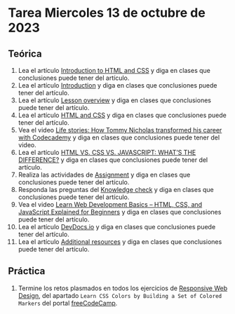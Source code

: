 # Tarea Miercoles 13 de octubre de 2023

## Teórica

1. Lea el artículo [Introduction to HTML and CSS](https://www.theodinproject.com/lessons/foundations-introduction-to-html-and-css) y diga en clases que conclusiones puede tener del artículo.
2. Lea el artículo [Introduction](https://www.theodinproject.com/lessons/foundations-introduction-to-html-and-css#introduction) y diga en clases que conclusiones puede tener del artículo.
3. Lea el artículo [Lesson overview](https://www.theodinproject.com/lessons/foundations-introduction-to-html-and-css#lesson-overview) y diga en clases que conclusiones puede tener del artículo.
4. Lea el artículo [HTML and CSS](https://www.theodinproject.com/lessons/foundations-introduction-to-html-and-css#html-and-css) y diga en clases que conclusiones puede tener del artículo.
5. Vea el video [Life stories: How Tommy Nicholas transformed his career with Codecademy](https://www.youtube.com/watch?v=fjQ7XaMNQNc&ab_channel=Codecademy) y diga en clases que conclusiones puede tener del video.
6. Lea el artículo [HTML VS. CSS VS. JAVASCRIPT: WHAT’S THE DIFFERENCE?](https://brytdesigns.com/html-css-javascript-whats-the-difference) y diga en clases que conclusiones puede tener del artículo.
7. Realiza las actividades de [Assignment](https://www.theodinproject.com/lessons/foundations-introduction-to-html-and-css#assignment) y diga en clases que conclusiones puede tener del artículo.
8. Responda las preguntas del [Knowledge check](https://www.theodinproject.com/lessons/foundations-introduction-to-html-and-css#knowledge-check) y diga en clases que conclusiones puede tener del artículo.
9. Vea el video [Learn Web Development Basics – HTML, CSS, and JavaScript Explained for Beginners](https://www.freecodecamp.org/news/html-css-and-javascript-explained-for-beginners/) y diga en clases que conclusiones puede tener del artículo.
10. Lea el artículo [DevDocs.io](https://devdocs.io/) y diga en clases que conclusiones puede tener del artículo.
11. Lea el artículo [Additional resources](https://www.theodinproject.com/lessons/foundations-introduction-to-html-and-css#additional-resources) y diga en clases que conclusiones puede tener del artículo.

## Práctica

1. Termine los retos plasmados en todos los ejercicios de [Responsive Web Design](https://www.freecodecamp.org/learn/2022/responsive-web-design/), del apartado `Learn CSS Colors by Building a Set of Colored Markers` del portal [freeCodeCamp](https://www.freecodecamp.org/learn/).
